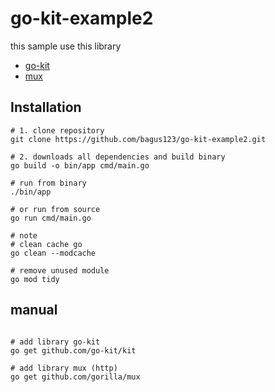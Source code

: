 
# go-kit-example2

this sample use this library
- [go-kit](https://github.com/go-kit/kit "go-kit")
- [mux](https://github.com/gorilla/mux "mux")

## Installation

```shell
# 1. clone repository
git clone https://github.com/bagus123/go-kit-example2.git

# 2. downloads all dependencies and build binary
go build -o bin/app cmd/main.go

# run from binary
./bin/app 

# or run from source
go run cmd/main.go 

# note
# clean cache go
go clean --modcache

# remove unused module
go mod tidy
```


## manual

```shell

# add library go-kit
go get github.com/go-kit/kit

# add library mux (http)
go get github.com/gorilla/mux

```